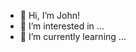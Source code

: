 - 👋 Hi, I’m John!
- 👀 I’m interested in ...
- 🌱 I’m currently learning ...

<!---
joitchell/joitchell is a ✨ special ✨ repository because its `README.md` (this file) appears on your GitHub profile.
You can click the Preview link to take a look at your changes.
--->
